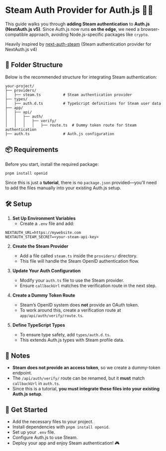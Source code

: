 # Steam Auth Provider for Auth.js 🚀🔥  

This guide walks you through **adding Steam authentication** to **Auth.js (NextAuth.js v5)**. Since Auth.js now runs **on the edge**, we need a browser-compatible approach, avoiding Node.js-specific packages like `crypto`.  

Heavily inspired by [next-auth-steam](https://github.com/Nekonyx/next-auth-steam) (Steam authentication provider for NextAuth.js v4)

## 📂 Folder Structure  

Below is the recommended structure for integrating Steam authentication:  

```
your-project/
├── providers/
│   ├── steam.ts          # Steam authentication provider
├── types/
│   ├── auth.d.ts         # TypeScript definitions for Steam user data
├── app/
│   ├── api/
│   │   ├── auth/
│   │   │   ├── verify/
│   │   │   │   ├── route.ts  # Dummy token route for Steam authentication
├── auth.ts               # Auth.js configuration
```

## 📦 Requirements  

Before you start, install the required package:  

```
pnpm install openid
```

Since this is just a **tutorial**, there is no `package.json` provided—you'll need to add the files manually into your existing Auth.js setup.  

## 🛠️ Setup  

1. **Set Up Environment Variables**  
   - Create a `.env` file and add:  

```
NEXTAUTH_URL=https://mywebsite.com
NEXTAUTH_STEAM_SECRET=<your-steam-api-key>
```

2. **Create the Steam Provider**  
   - Add a file called `steam.ts` inside the `providers/` directory.  
   - This file will handle the Steam OpenID authentication flow.  

3. **Update Your Auth Configuration**  
   - Modify your `auth.ts` file to use the Steam provider.  
   - Ensure `callbackUrl` matches the verification route in the next step.  

4. **Create a Dummy Token Route**  
   - Steam’s OpenID system does **not** provide an OAuth token.  
   - To work around this, create a verification route at `app/api/auth/verify/route.ts`.  

5. **Define TypeScript Types**  
   - To ensure type safety, add `types/auth.d.ts`.  
   - This extends Auth.js types with Steam profile data.  

## 🎯 Notes  

- **Steam does not provide an access token**, so we create a dummy-token endpoint.  
- The `/api/auth/verify/` route can be renamed, but it **must** match `callbackUrl` in `auth.ts`.  
- Since this is a tutorial, **you must integrate these files into your existing Auth.js setup**.  

## 🚀 Get Started  

- Add the necessary files to your project.  
- Install dependencies with `pnpm install openid`.  
- Set up your `.env` file.  
- Configure Auth.js to use Steam.  
- Deploy your app and enjoy Steam authentication! 🎮  
